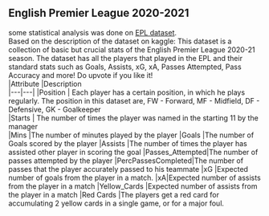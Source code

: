 ## English Premier League 2020-2021

some statistical analysis was done on [EPL dataset](https://www.kaggle.com/rajatrc1705/english-premier-league202021).</br>
Based on the description of the dataset on kaggle:
This dataset is a collection of basic but crucial stats of the English Premier League 2020-21 season. The dataset has all the players that played in the EPL and their standard stats such as Goals, Assists, xG, xA, Passes Attempted, Pass Accuracy and more! Do upvote if you like it!</br>
|Attribute	   |Description   
|---|---|
|Position   |  Each player has a certain position, in which he plays regularly. The position in this dataset are, FW - Forward, MF - Midfield, DF - Defensive, GK - Goalkeeper  
|Starts   | The number of times the player was named in the starting 11 by the manager   
|Mins |The number of minutes played by the player
|Goals |The number of Goals scored by the player
|Assists |The number of times the player has assisted other player in scoring the goal
|Passes_Attempted|The number of passes attempted by the player
|PercPassesCompleted|The number of passes that the player accurately passed to his teammate
|xG	|Expected number of goals from the player in a match.
|xA|Expected number of assists from the player in a match
|Yellow_Cards	|Expected number of assists from the player in a match
|Red Cards	|The players get a red card for accumulating 2 yellow cards in a single game, or for a major foul.




     
